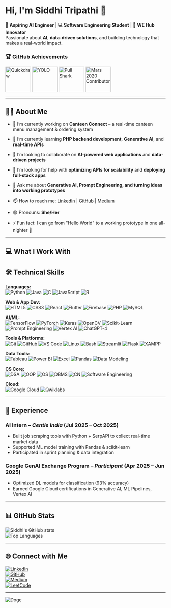 # Hi, I'm Siddhi Tripathi 👋

🚀 **Aspiring AI Engineer** | 💻 **Software Engineering Student** | 🌟 **WE Hub Innovator**  
Passionate about **AI**, **data-driven solutions**, and building technology that makes a real-world impact.

### 🏆 GitHub Achievements
<img src="https://github.githubassets.com/images/modules/profile/achievements/quickdraw-default.png" width="80" title="Quickdraw"/> <img src="https://github.githubassets.com/images/modules/profile/achievements/yolo-default.png" width="80" title="YOLO"/> <img src="https://github.githubassets.com/images/modules/profile/achievements/pull-shark-default.png" width="80" title="Pull Shark"/> <img src="https://github.githubassets.com/images/modules/profile/achievements/mars-2020-contributor-default.png" width="80" title="Mars 2020 Contributor"/> 

---

## 👩‍💻 About Me
- 🔭 I’m currently working on **Canteen Connect** – a real-time canteen menu management & ordering system

- 🌱 I’m currently learning **PHP backend development**, **Generative AI**, and **real-time APIs**
  
- 👯 I’m looking to collaborate on **AI-powered web applications** and **data-driven projects**
  
- 🤔 I’m looking for help with **optimizing APIs for scalability** and **deploying full-stack apps**
  
- 💬 Ask me about **Generative AI, Prompt Engineering, and turning ideas into working prototypes**
  
- 📫 How to reach me: [LinkedIn](https://www.linkedin.com/in/siddhi-tripathi-16n/) | [GitHub](https://github.com/SIDDHI-1105) | [Medium](https://medium.com/@siddhitripathi11.16)
  
- 😄 Pronouns: **She/Her**
  
- ⚡ Fun fact: I can go from "Hello World" to a working prototype in one all-nighter 🚀

---

## 💻 What I Work With
## 🛠 Technical Skills

**Languages:**  
![Python](https://img.shields.io/badge/Python-3776AB?style=for-the-badge&logo=python&logoColor=white)
![Java](https://img.shields.io/badge/Java-007396?style=for-the-badge&logo=java&logoColor=white)
![C](https://img.shields.io/badge/C-00599C?style=for-the-badge&logo=c&logoColor=white)
![JavaScript](https://img.shields.io/badge/JavaScript-F7DF1E?style=for-the-badge&logo=javascript&logoColor=black)
![R](https://img.shields.io/badge/R-276DC3?style=for-the-badge&logo=r&logoColor=white)

**Web & App Dev:**  
![HTML5](https://img.shields.io/badge/HTML5-E34F26?style=for-the-badge&logo=html5&logoColor=white)
![CSS3](https://img.shields.io/badge/CSS3-1572B6?style=for-the-badge&logo=css3&logoColor=white)
![React](https://img.shields.io/badge/React-20232A?style=for-the-badge&logo=react&logoColor=61DAFB)
![Flutter](https://img.shields.io/badge/Flutter-02569B?style=for-the-badge&logo=flutter&logoColor=white)
![Firebase](https://img.shields.io/badge/Firebase-FFCA28?style=for-the-badge&logo=firebase&logoColor=black)
![PHP](https://img.shields.io/badge/PHP-777BB4?style=for-the-badge&logo=php&logoColor=white)
![MySQL](https://img.shields.io/badge/MySQL-005C84?style=for-the-badge&logo=mysql&logoColor=white)

**AI/ML:**  
![TensorFlow](https://img.shields.io/badge/TensorFlow-FF6F00?style=for-the-badge&logo=tensorflow&logoColor=white)
![PyTorch](https://img.shields.io/badge/PyTorch-EE4C2C?style=for-the-badge&logo=pytorch&logoColor=white)
![Keras](https://img.shields.io/badge/Keras-D00000?style=for-the-badge&logo=keras&logoColor=white)
![OpenCV](https://img.shields.io/badge/OpenCV-27338e?style=for-the-badge&logo=opencv&logoColor=white)
![Scikit-Learn](https://img.shields.io/badge/Scikit--Learn-F7931E?style=for-the-badge&logo=scikit-learn&logoColor=white)
![Prompt Engineering](https://img.shields.io/badge/Prompt%20Engineering-8A2BE2?style=for-the-badge)
![Vertex AI](https://img.shields.io/badge/Vertex%20AI-4285F4?style=for-the-badge&logo=googlecloud&logoColor=white)
![ChatGPT-4](https://img.shields.io/badge/ChatGPT-412991?style=for-the-badge&logo=openai&logoColor=white)

**Tools & Platforms:**  
![Git](https://img.shields.io/badge/Git-F05033?style=for-the-badge&logo=git&logoColor=white)
![GitHub](https://img.shields.io/badge/GitHub-181717?style=for-the-badge&logo=github&logoColor=white)
![VS Code](https://img.shields.io/badge/VS%20Code-007ACC?style=for-the-badge&logo=visualstudiocode&logoColor=white)
![Linux](https://img.shields.io/badge/Linux-FCC624?style=for-the-badge&logo=linux&logoColor=black)
![Bash](https://img.shields.io/badge/Bash-4EAA25?style=for-the-badge&logo=gnubash&logoColor=white)
![Streamlit](https://img.shields.io/badge/Streamlit-FF4B4B?style=for-the-badge&logo=streamlit&logoColor=white)
![Flask](https://img.shields.io/badge/Flask-000000?style=for-the-badge&logo=flask&logoColor=white)
![XAMPP](https://img.shields.io/badge/XAMPP-F37623?style=for-the-badge&logo=xampp&logoColor=white)

**Data Tools:**  
![Tableau](https://img.shields.io/badge/Tableau-E97627?style=for-the-badge&logo=tableau&logoColor=white)
![Power BI](https://img.shields.io/badge/Power%20BI-F2C811?style=for-the-badge&logo=powerbi&logoColor=black)
![Excel](https://img.shields.io/badge/Excel-217346?style=for-the-badge&logo=microsoft-excel&logoColor=white)
![Pandas](https://img.shields.io/badge/Pandas-150458?style=for-the-badge&logo=pandas&logoColor=white)
![Data Modeling](https://img.shields.io/badge/Data%20Modeling-1F4E79?style=for-the-badge)

**CS Core:**  
![DSA](https://img.shields.io/badge/Data%20Structures%20%26%20Algorithms-000?style=for-the-badge)
![OOP](https://img.shields.io/badge/OOP-007396?style=for-the-badge)
![OS](https://img.shields.io/badge/Operating%20Systems-0078D6?style=for-the-badge)
![DBMS](https://img.shields.io/badge/DBMS-4479A1?style=for-the-badge)
![CN](https://img.shields.io/badge/Computer%20Networks-0088CC?style=for-the-badge)
![Software Engineering](https://img.shields.io/badge/Software%20Engineering-FF6600?style=for-the-badge)

**Cloud:**  
![Google Cloud](https://img.shields.io/badge/Google%20Cloud-4285F4?style=for-the-badge&logo=googlecloud&logoColor=white)
![Qwiklabs](https://img.shields.io/badge/Qwiklabs-4285F4?style=for-the-badge&logo=googlecloud&logoColor=white)


---

## 💼 Experience
### **AI Intern** – *Centle India* (Jul 2025 – Oct 2025)  
- Built job scraping tools with Python + SerpAPI to collect real-time market data  
- Supported ML model training with Pandas & scikit-learn  
- Participated in sprint planning & data integration

### **Google GenAI Exchange Program** – *Participant* (Apr 2025 – Jun 2025)  
- Optimized DL models for classification (93% accuracy)  
- Earned Google Cloud certifications in Generative AI, ML Pipelines, Vertex AI


---

## 📊 GitHub Stats
![Siddhi's GitHub stats](https://github-readme-stats.vercel.app/api?username=SIDDHI-1105&show_icons=true&theme=radical)  
![Top Languages](https://github-readme-stats.vercel.app/api/top-langs/?username=SIDDHI-1105&layout=compact&theme=radical)

---

## 🌐 Connect with Me
[![LinkedIn](https://img.shields.io/badge/LinkedIn-blue?style=flat&logo=linkedin)](https://www.linkedin.com/in/siddhi-tripathi-16n/)  
[![GitHub](https://img.shields.io/badge/GitHub-black?style=flat&logo=github)](https://github.com/SIDDHI-1105)  
[![Medium](https://img.shields.io/badge/Medium-000?style=flat&logo=medium)](https://medium.com/@siddhitripathi11.16)  
[![LeetCode](https://img.shields.io/badge/LeetCode-orange?style=flat&logo=leetcode)](https://leetcode.com/u/siddhi2005/)

---
![Doge](https://img.shields.io/badge/Much%20Code-Wow-yellow?style=for-the-badge&logo=dogecoin)

